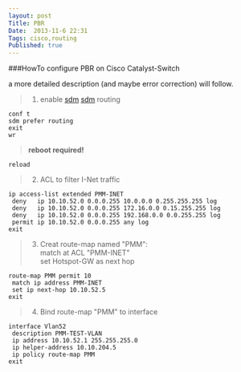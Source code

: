 ```yaml
---
layout: post
Title: PBR
Date:  2013-11-6 22:31
Tags: cisco,routing
Published: true
---
```


###HowTo configure PBR on Cisco Catalyst-Switch

a more detailed description (and maybe error correction) will follow.

>1) enable [sdm] [sdm] routing
 
    conf t    
    sdm prefer routing    
    exit    
    wr

>**reboot required!**

    reload

>2) ACL to filter I-Net traffic
 
    ip access-list extended PMM-INET    
     deny   ip 10.10.52.0 0.0.0.255 10.0.0.0 0.255.255.255 log    
     deny   ip 10.10.52.0 0.0.0.255 172.16.0.0 0.15.255.255 log    
     deny   ip 10.10.52.0 0.0.0.255 192.168.0.0 0.0.255.255 log    
     permit ip 10.10.52.0 0.0.0.255 any log    
    exit    


>3) Creat route-map named "PMM":    
>match at ACL "PMM-INET"   
>set Hotspot-GW as next hop

    route-map PMM permit 10    
     match ip address PMM-INET    
     set ip next-hop 10.10.52.5    
    exit    



>4) Bind route-map "PMM" to interface

    interface Vlan52    
     description PMM-TEST-VLAN    
     ip address 10.10.52.1 255.255.255.0    
     ip helper-address 10.10.204.5    
     ip policy route-map PMM    
    exit


[sdm]: https://supportforums.cisco.com/community/netpro/network-infrastructure/routing/blog/2011/03/31/pbr-on-switches-37503560